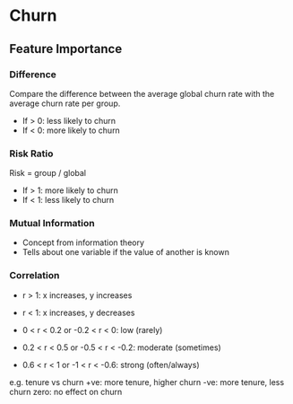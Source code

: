 # Churn 

## Feature Importance
### Difference
Compare the difference between the average global churn rate  with the average churn rate per group.
- If > 0: less likely to churn
- If < 0: more likely to churn

### Risk Ratio
Risk = group / global
- If > 1: more likely to churn
- If < 1: less likely to churn

### Mutual Information
- Concept from information theory
- Tells about one variable if the value of another is known

### Correlation
- r > 1: x increases, y increases
- r < 1: x increases, y decreases

- 0 < r < 0.2 or -0.2 < r < 0: low (rarely)
- 0.2 < r < 0.5 or -0.5 < r < -0.2: moderate (sometimes)
- 0.6 < r < 1 or -1 < r < -0.6: strong (often/always)

e.g. tenure vs churn
+ve: more tenure, higher churn
-ve: more tenure, less churn
zero: no effect on churn
